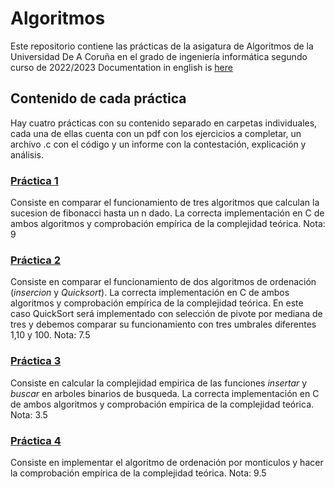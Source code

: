 # Algoritmos
Este repositorio contiene las prácticas de la asigatura de Algoritmos de la Universidad De A Coruña en el grado de ingeniería informática segundo curso de 2022/2023
Documentation in english is [here](./README.md)

## Contenido de cada práctica
Hay cuatro prácticas con su contenido separado en carpetas individuales, cada una de ellas cuenta con un pdf con los ejercicios a completar, un archivo .c con el código y un informe con la contestación, explicación y análisis.

### [Práctica 1](./P1)
Consiste en comparar el funcionamiento de tres algoritmos que calculan la sucesion de fibonacci hasta un n dado. La correcta implementación en C de ambos algoritmos y comprobación empírica de la complejidad teórica.
Nota: 9

### [Práctica 2](./P2)
Consiste en comparar el funcionamiento de dos algoritmos de ordenación (*insercion* y *Quicksort*). La correcta implementación en C de ambos algoritmos y comprobación empírica de la complejidad teórica. En este caso QuickSort será implementado con selección de pivote por mediana de tres y debemos comparar su funcionamiento con tres umbrales diferentes 1,10 y 100.
Nota: 7.5

### [Práctica 3](./P3)
Consiste en calcular la complejidad empirica de las funciones *insertar* y *buscar* en arboles binarios de busqueda. La correcta implementación en C de ambos algoritmos y comprobación empírica de la complejidad teórica.
Nota: 3.5

### [Práctica 4](./P4)
Consiste en implementar el algoritmo de ordenación por monticulos y hacer la comprobación empírica de la complejidad teórica.
Nota: 9.5

